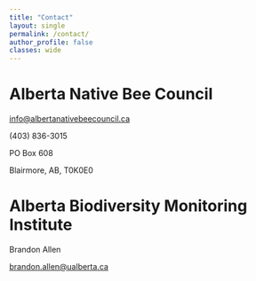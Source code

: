 ```yaml
---
title: "Contact"
layout: single
permalink: /contact/
author_profile: false
classes: wide
---
```


# Alberta Native Bee Council
info@albertanativebeecouncil.ca

(403) 836-3015

PO Box 608

Blairmore, AB, T0K0E0

# Alberta Biodiversity Monitoring Institute
Brandon Allen

brandon.allen@ualberta.ca
